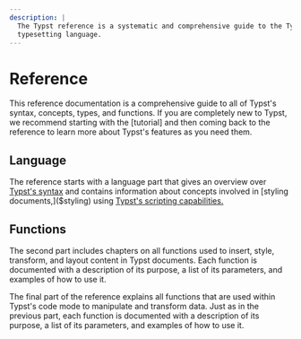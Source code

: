 ```yaml
---
description: |
  The Typst reference is a systematic and comprehensive guide to the Typst
  typesetting language.
---
```


# Reference
This reference documentation is a comprehensive guide to all of Typst's syntax,
concepts, types, and functions. If you are completely new to Typst, we recommend
starting with the [tutorial] and then coming back to the reference to learn more
about Typst's features as you need them.

## Language
The reference starts with a language part that gives an overview over
[Typst's syntax]($syntax) and contains information about concepts involved in
[styling documents,]($styling) using
[Typst's scripting capabilities.]($scripting)

## Functions
The second part includes chapters on all functions used to insert, style, transform,
and layout content in Typst documents. Each function is documented with a
description of its purpose, a list of its parameters, and examples of how to use
it.

The final part of the reference explains all functions that are used within
Typst's code mode to manipulate and transform data. Just as in the previous
part, each function is documented with a description of its purpose, a list of
its parameters, and examples of how to use it.
